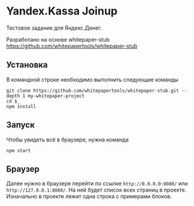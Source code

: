 # Yandex.Kassa Joinup

Тестовое задание для Яндекс.Денег. 

Разработано на основе whitepaper-stub https://github.com/whitepapertools/whitepaper-stub


## Установка

В командной строке необходимо выполнить следующие команды

```
git clone https://github.com/whitepapertools/whitepaper-stub.git --depth 1 my-whitepaper-project
cd $_
npm install
```

## Запуск

Чтобы увидеть всё в браузере, нужна команда

``` npm start ```

## Браузер

Далее нужно в браузере перейти по ссылке `http://0.0.0.0:8080/` или `http://127.0.0.1:8080/`. На ней будет список всех страниц в проекте. Изначально в проекте лежит одна строка с примерами блоков.

